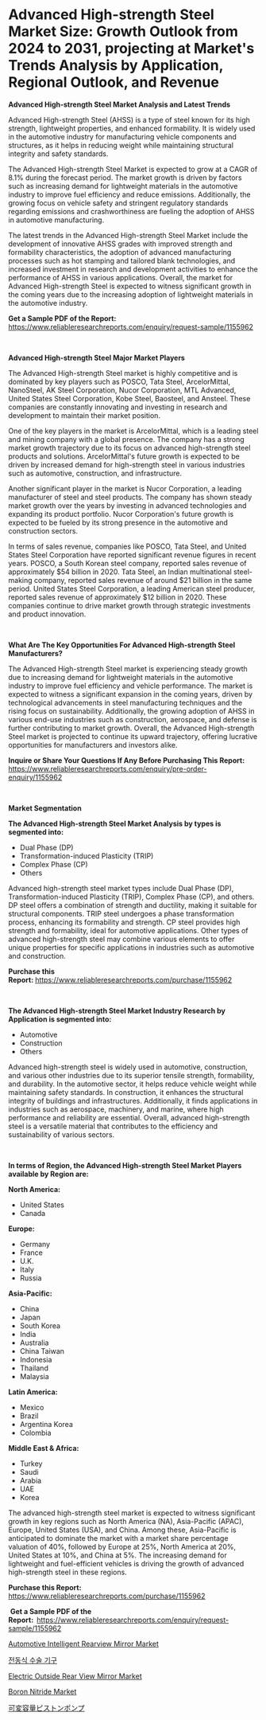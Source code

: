 <p><h1>Advanced High-strength Steel Market Size: Growth Outlook from 2024 to 2031, projecting at Market's Trends Analysis by Application, Regional Outlook, and Revenue</h1></p><p><strong>Advanced High-strength Steel Market Analysis and Latest Trends</strong></p>
<p><p>Advanced High-strength Steel (AHSS) is a type of steel known for its high strength, lightweight properties, and enhanced formability. It is widely used in the automotive industry for manufacturing vehicle components and structures, as it helps in reducing weight while maintaining structural integrity and safety standards.</p><p>The Advanced High-strength Steel Market is expected to grow at a CAGR of 8.1% during the forecast period. The market growth is driven by factors such as increasing demand for lightweight materials in the automotive industry to improve fuel efficiency and reduce emissions. Additionally, the growing focus on vehicle safety and stringent regulatory standards regarding emissions and crashworthiness are fueling the adoption of AHSS in automotive manufacturing.</p><p>The latest trends in the Advanced High-strength Steel Market include the development of innovative AHSS grades with improved strength and formability characteristics, the adoption of advanced manufacturing processes such as hot stamping and tailored blank technologies, and increased investment in research and development activities to enhance the performance of AHSS in various applications. Overall, the market for Advanced High-strength Steel is expected to witness significant growth in the coming years due to the increasing adoption of lightweight materials in the automotive industry.</p></p>
<p><strong>Get a Sample PDF of the Report:&nbsp;</strong> <a href="https://www.reliableresearchreports.com/enquiry/request-sample/1155962">https://www.reliableresearchreports.com/enquiry/request-sample/1155962</a></p>
<p>&nbsp;</p>
<p><strong>Advanced High-strength Steel Major Market Players</strong></p>
<p><p>The Advanced High-strength Steel market is highly competitive and is dominated by key players such as POSCO, Tata Steel, ArcelorMittal, NanoSteel, AK Steel Corporation, Nucor Corporation, MTL Advanced, United States Steel Corporation, Kobe Steel, Baosteel, and Ansteel. These companies are constantly innovating and investing in research and development to maintain their market position.</p><p>One of the key players in the market is ArcelorMittal, which is a leading steel and mining company with a global presence. The company has a strong market growth trajectory due to its focus on advanced high-strength steel products and solutions. ArcelorMittal's future growth is expected to be driven by increased demand for high-strength steel in various industries such as automotive, construction, and infrastructure.</p><p>Another significant player in the market is Nucor Corporation, a leading manufacturer of steel and steel products. The company has shown steady market growth over the years by investing in advanced technologies and expanding its product portfolio. Nucor Corporation's future growth is expected to be fueled by its strong presence in the automotive and construction sectors.</p><p>In terms of sales revenue, companies like POSCO, Tata Steel, and United States Steel Corporation have reported significant revenue figures in recent years. POSCO, a South Korean steel company, reported sales revenue of approximately $54 billion in 2020. Tata Steel, an Indian multinational steel-making company, reported sales revenue of around $21 billion in the same period. United States Steel Corporation, a leading American steel producer, reported sales revenue of approximately $12 billion in 2020. These companies continue to drive market growth through strategic investments and product innovation.</p></p>
<p>&nbsp;</p>
<p><strong>What Are The Key Opportunities For Advanced High-strength Steel Manufacturers?</strong></p>
<p><p>The Advanced High-strength Steel market is experiencing steady growth due to increasing demand for lightweight materials in the automotive industry to improve fuel efficiency and vehicle performance. The market is expected to witness a significant expansion in the coming years, driven by technological advancements in steel manufacturing techniques and the rising focus on sustainability. Additionally, the growing adoption of AHSS in various end-use industries such as construction, aerospace, and defense is further contributing to market growth. Overall, the Advanced High-strength Steel market is projected to continue its upward trajectory, offering lucrative opportunities for manufacturers and investors alike.</p></p>
<p><strong>Inquire or Share Your Questions If Any Before Purchasing This Report:</strong> <a href="https://www.reliableresearchreports.com/enquiry/pre-order-enquiry/1155962">https://www.reliableresearchreports.com/enquiry/pre-order-enquiry/1155962</a></p>
<p>&nbsp;</p>
<p><strong>Market Segmentation</strong></p>
<p><strong>The Advanced High-strength Steel Market Analysis by types is segmented into:</strong></p>
<p><ul><li>Dual Phase (DP)</li><li>Transformation-induced Plasticity (TRIP)</li><li>Complex Phase (CP)</li><li>Others</li></ul></p>
<p><p>Advanced high-strength steel market types include Dual Phase (DP), Transformation-induced Plasticity (TRIP), Complex Phase (CP), and others. DP steel offers a combination of strength and ductility, making it suitable for structural components. TRIP steel undergoes a phase transformation process, enhancing its formability and strength. CP steel provides high strength and formability, ideal for automotive applications. Other types of advanced high-strength steel may combine various elements to offer unique properties for specific applications in industries such as automotive and construction.</p></p>
<p><strong>Purchase this Report:&nbsp;</strong><a href="https://www.reliableresearchreports.com/purchase/1155962">https://www.reliableresearchreports.com/purchase/1155962</a></p>
<p>&nbsp;</p>
<p><strong>The Advanced High-strength Steel Market Industry Research by Application is segmented into:</strong></p>
<p><ul><li>Automotive</li><li>Construction</li><li>Others</li></ul></p>
<p><p>Advanced high-strength steel is widely used in automotive, construction, and various other industries due to its superior tensile strength, formability, and durability. In the automotive sector, it helps reduce vehicle weight while maintaining safety standards. In construction, it enhances the structural integrity of buildings and infrastructures. Additionally, it finds applications in industries such as aerospace, machinery, and marine, where high performance and reliability are essential. Overall, advanced high-strength steel is a versatile material that contributes to the efficiency and sustainability of various sectors.</p></p>
<p>&nbsp;</p>
<p><strong>In terms of Region, the Advanced High-strength Steel Market Players available by Region are:</strong></p>
<p>
    <p> <strong> North America: </strong>
        <ul>
            <li>United States</li>
            <li>Canada</li>
        </ul>
        </p> 
    <p> <strong> Europe: </strong>
        <ul>
            <li>Germany</li>
            <li>France</li>
            <li>U.K.</li>
            <li>Italy</li>
            <li>Russia</li>
        </ul>
        </p> 
    <p> <strong> Asia-Pacific: </strong>
        <ul>
            <li>China</li>
            <li>Japan</li>
            <li>South Korea</li>
            <li>India</li>
            <li>Australia</li>
            <li>China Taiwan</li>
            <li>Indonesia</li>
            <li>Thailand</li>
            <li>Malaysia</li>
        </ul>
        </p> 
    <p> <strong> Latin America: </strong>
        <ul>
            <li>Mexico</li>
            <li>Brazil</li>
            <li>Argentina Korea</li>
            <li>Colombia</li>
        </ul>
        </p> 
    <p> <strong> Middle East & Africa: </strong>
        <ul>
            <li>Turkey</li>
            <li>Saudi</li>
            <li>Arabia</li>
            <li>UAE</li>
            <li>Korea</li>
        </ul>
    </p>
    </p>
<p><p>The advanced high-strength steel market is expected to witness significant growth in key regions such as North America (NA), Asia-Pacific (APAC), Europe, United States (USA), and China. Among these, Asia-Pacific is anticipated to dominate the market with a market share percentage valuation of 40%, followed by Europe at 25%, North America at 20%, United States at 10%, and China at 5%. The increasing demand for lightweight and fuel-efficient vehicles is driving the growth of advanced high-strength steel in these regions.</p></p>
<p><strong>Purchase this Report: </strong><a href="https://www.reliableresearchreports.com/purchase/1155962">https://www.reliableresearchreports.com/purchase/1155962</a></p>
<p>&nbsp;<strong>Get a Sample PDF of the Report:&nbsp;&nbsp;</strong><a href="https://www.reliableresearchreports.com/enquiry/request-sample/1155962">https://www.reliableresearchreports.com/enquiry/request-sample/1155962</a></p>
<p><strong></strong></p>
<p><p><a href="https://issuu.com/reportprime-2/docs/automotive-intelligent-rearview-mirror-market-size">Automotive Intelligent Rearview Mirror Market</a></p><p><a href="https://github.com/khytkeqagplkzqvh/Market-Research-Report-List-1/blob/main/4668731190137.md">전동식 수술 기구</a></p><p><a href="https://issuu.com/reportprime-2/docs/electric-outside-rear-view-mirror-market-size-2030">Electric Outside Rear View Mirror Market</a></p><p><a href="https://github.com/Airanohannonzb68e5pb53oc1/Market-Research-Report-List-1/blob/main/boron-nitride-market.md">Boron Nitride Market</a></p><p><a href="https://github.com/xemfu2379520/Market-Research-Report-List-1/blob/main/2388332190261.md">可変容量ピストンポンプ</a></p></p>